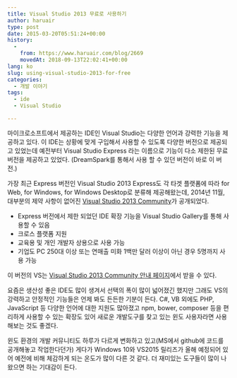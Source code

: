 ```yaml
---
title: Visual Studio 2013 무료로 사용하기
author: haruair
type: post
date: 2015-03-20T05:51:24+00:00
history:
  - 
    from: https://www.haruair.com/blog/2669
    movedAt: 2018-09-13T22:02:41+00:00
lang: ko
slug: using-visual-studio-2013-for-free
categories:
  - 개발 이야기
tags:
  - ide
  - Visual Studio

---
```

마이크로소프트에서 제공하는 IDE인 Visual Studio는 다양한 언어과 강력한 기능을 제공하고 있다. 이 IDE는 상황에 맞게 구입해서 사용할 수 있도록 다양한 버전으로 제공되고 있었는데 예전부터 Visual Studio Express 라는 이름으로 기능이 다소 제한된 무료 버전을 제공하고 있었다. (DreamSpark를 통해서 사용 할 수 있던 버전이 바로 이 버전.)

가장 최근 Express 버전인 Visual Studio 2013 Express도 각 타겟 플랫폼에 따라 for Web, for Windows, for Windows Desktop로 분류해 제공해왔는데, 2014년 11월, 대부분의 제약 사항이 없어진 [Visual Studio 2013 Community][1]가 공개되었다.

  * Express 버전에서 제한 되었던 IDE 확장 기능을 Visual Studio Gallery를 통해 사용할 수 있음
  * 크로스 플랫폼 지원
  * 교육용 및 개인 개발자 상용으로 사용 가능
  * 기업도 PC 250대 이상 또는 연매출 미화 1백만 달러 이상이 아닌 경우 5명까지 사용 가능

이 버전의 VS는 [Visual Studio 2013 Community 안내 페이지][1]에서 받을 수 있다.

요즘은 생산성 좋은 IDE도 많이 생겨서 선택의 폭이 많이 넓어졌긴 했지만 그래도 VS의 강력하고 안정적인 기능들은 언제 봐도 든든한 기분이 든다. C#, VB 외에도 PHP, JavaScript 등 다양한 언어에 대한 지원도 많아졌고 npm, bower, composer 등을 편리하게 사용할 수 있는 확장도 있어 새로운 개발도구를 찾고 있는 윈도 사용자라면 사용해보는 것도 좋겠다.

윈도 환경의 개발 커뮤니티도 하루가 다르게 변화하고 있고(MS에서 github에 코드를 공개해놓고 작업한다던가) 게다가 Windows 10와 VS2015 릴리즈가 올해 예정되어 있어 예전에 비해 체감하게 되는 온도가 많이 다른 것 같다. 더 재미있는 도구들이 많이 나왔으면 하는 기대감이 든다.

 [1]: https://www.visualstudio.com/ko-kr/products/visual-studio-community-vs